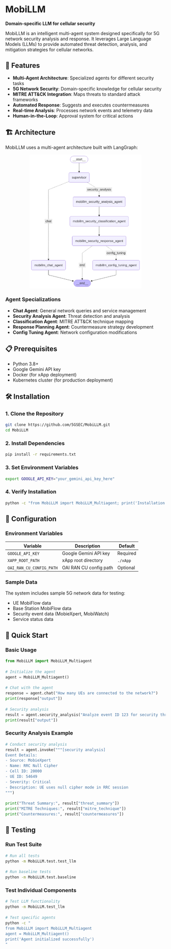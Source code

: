 # MobiLLM

**Domain-specific LLM for cellular security**

MobiLLM is an intelligent multi-agent system designed specifically for 5G network security analysis and response. It leverages Large Language Models (LLMs) to provide automated threat detection, analysis, and mitigation strategies for cellular networks.

## 🚀 Features

- **Multi-Agent Architecture**: Specialized agents for different security tasks
- **5G Network Security**: Domain-specific knowledge for cellular security
- **MITRE ATT&CK Integration**: Maps threats to standard attack frameworks
- **Automated Response**: Suggests and executes countermeasures
- **Real-time Analysis**: Processes network events and telemetry data
- **Human-in-the-Loop**: Approval system for critical actions

## 🏗️ Architecture

MobiLLM uses a multi-agent architecture built with LangGraph:

<p align="center">
  <img src="mobillm_langgraph.png" alt="MobiLLM LangGraph Architecture" width="350"/>
</p>

### Agent Specializations

- **Chat Agent**: General network queries and service management
- **Security Analysis Agent**: Threat detection and analysis
- **Classification Agent**: MITRE ATT&CK technique mapping
- **Response Planning Agent**: Countermeasure strategy development
- **Config Tuning Agent**: Network configuration modifications

## 📋 Prerequisites

- Python 3.8+
- Google Gemini API key
- Docker (for xApp deployment)
- Kubernetes cluster (for production deployment)

## 🛠️ Installation

### 1. Clone the Repository

```bash
git clone https://github.com/5GSEC/MobiLLM.git
cd MobiLLM
```

### 2. Install Dependencies

```bash
pip install -r requirements.txt
```

### 3. Set Environment Variables

```bash
export GOOGLE_API_KEY="your_gemini_api_key_here"
```

### 4. Verify Installation

```bash
python -c "from MobiLLM import MobiLLM_Multiagent; print('Installation successful!')"
```

## 🔧 Configuration

### Environment Variables

| Variable | Description | Default |
|----------|-------------|---------|
| `GOOGLE_API_KEY` | Google Gemini API key | Required |
| `XAPP_ROOT_PATH` | xApp root directory | `./xApp` |
| `OAI_RAN_CU_CONFIG_PATH` | OAI RAN CU config path | Optional |

### Sample Data

The system includes sample 5G network data for testing:
- UE MobiFlow data
- Base Station MobiFlow data
- Security event data (MobieXpert, MobiWatch)
- Service status data

## 🚀 Quick Start

### Basic Usage

```python
from MobiLLM import MobiLLM_Multiagent

# Initialize the agent
agent = MobiLLM_Multiagent()

# Chat with the agent
response = agent.chat("How many UEs are connected to the network?")
print(response["output"])

# Security analysis
result = agent.security_analysis("Analyze event ID 123 for security threats")
print(result["output"])
```

### Security Analysis Example

```python
# Conduct security analysis
result = agent.invoke("""[security analysis] 
Event Details:
- Source: MobieXpert
- Name: RRC Null Cipher
- Cell ID: 20000
- UE ID: 54649
- Severity: Critical
- Description: UE uses null cipher mode in RRC session
""")

print("Threat Summary:", result["threat_summary"])
print("MITRE Techniques:", result["mitre_technique"])
print("Countermeasures:", result["countermeasures"])
```

## 🧪 Testing

### Run Test Suite

```bash
# Run all tests
python -m MobiLLM.test.test_llm

# Run baseline tests
python -m MobiLLM.test.baseline
```

### Test Individual Components

```bash
# Test LLM functionality
python -m MobiLLM.test_llm

# Test specific agents
python -c "
from MobiLLM import MobiLLM_Multiagent
agent = MobiLLM_Multiagent()
print('Agent initialized successfully')
"
```

